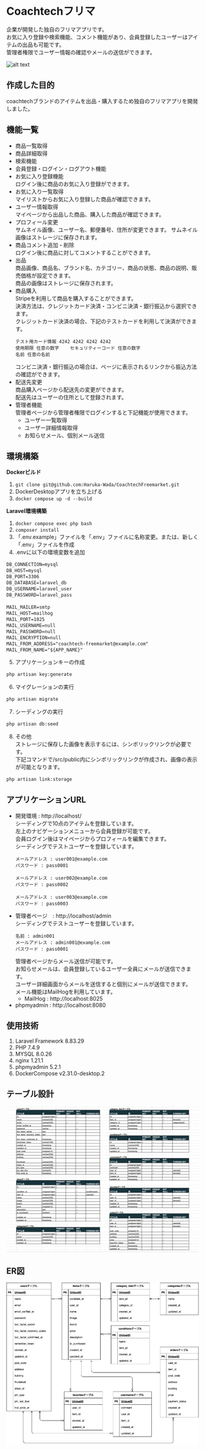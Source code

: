 # Coachtechフリマ
企業が開発した独自のフリマアプリです。  
お気に入り登録や検索機能、コメント機能があり、会員登録したユーザーはアイテムの出品も可能です。  
管理者権限でユーザー情報の確認やメールの送信ができます。  

![alt text](coachtechFreemarket.png)

## 作成した目的
coachtechブランドのアイテムを出品・購入するため独自のフリマアプリを開発しました。

## 機能一覧
* 商品一覧取得
* 商品詳細取得
* 検索機能
* 会員登録・ログイン・ログアウト機能
* お気に入り登録機能  
ログイン後に商品のお気に入り登録ができます。
* お気に入り一覧取得  
マイリストからお気に入り登録した商品が確認できます。
* ユーザー情報取得  
マイページから出品した商品、購入した商品が確認できます。
* プロフィール変更  
サムネイル画像、ユーザー名、郵便番号、住所が変更できます。
サムネイル画像はストレージに保存されます。
* 商品コメント追加・削除  
ログイン後に商品に対してコメントすることができます。
* 出品  
商品画像、商品名、ブランド名、カテゴリー、商品の状態、商品の説明、販売価格が設定できます。  
商品の画像はストレージに保存されます。
* 商品購入  
Stripeを利用して商品を購入することができます。  
決済方法は、クレジットカード決済・コンビニ決済・銀行振込から選択できます。  
クレジットカード決済の場合、下記のテストカードを利用して決済ができます。
  ```text
  テスト用カード情報 4242 4242 4242 4242  
  使用期限 任意の数字    セキュリティーコード 任意の数字  
  名前 任意の名前  
  ```
  コンビニ決済・銀行振込の場合は、ページに表示されるリンクから振込方法の確認ができます。  
* 配送先変更  
商品購入ページから配送先の変更ができます。  
配送先はユーザーの住所として登録されます。
* 管理者機能  
管理者ページから管理者権限でログインすると下記機能が使用できます。
  * ユーザー一覧取得
  * ユーザー詳細情報取得
  * お知らせメール、個別メール送信  



## 環境構築
**Dockerビルド**
1. `git clone git@github.com:Haruka-Wada/CoachtechFreemarket.git`
2. DockerDesktopアプリを立ち上げる
3. `docker compose up -d --build`

**Laravel環境構築**
1. `docker compose exec php bash`
2. `composer install`
3. 「.env.example」ファイルを「.env」ファイルに名称変更。または、新しく「.env」ファイルを作成  
4. .envに以下の環境変数を追加
```text
DB_CONNECTION=mysql  
DB_HOST=mysql  
DB_PORT=3306  
DB_DATABASE=laravel_db  
DB_USERNAME=laravel_user  
DB_PASSWORD=laravel_pass  

MAIL_MAILER=smtp
MAIL_HOST=mailhog
MAIL_PORT=1025
MAIL_USERNAME=null
MAIL_PASSWORD=null
MAIL_ENCRYPTION=null
MAIL_FROM_ADDRESS="coachtech-freemarket@example.com"
MAIL_FROM_NAME="${APP_NAME}"
  ```
5. アプリケーションキーの作成
```bash
php artisan key:generate
```
6. マイグレーションの実行
```bash
php artisan migrate
```
7. シーディングの実行
```bash
php artisan db:seed
```
8. その他  
 ストレージに保存した画像を表示するには、シンボリックリンクが必要です。  
 下記コマンドで/src/public内にシンボリックリンクが作成され、画像の表示が可能となります。
```bash
php artisan link:storage
```

## アプリケーションURL
* 開発環境 : http://localhost/  
シーディングで10点のアイテムを登録しています。  
左上のナビゲーションメニューから会員登録が可能です。  
会員ログイン後はマイページからプロフィールを編集できます。  
シーディングでテストユーザーを登録しています。  
  ```text
  メールアドレス : user001@example.com  
  パスワード : pass0001
  
  メールアドレス : user002@example.com  
  パスワード : pass0002
  
  メールアドレス : user003@example.com  
  パスワード : pass0003
  ```
* 管理者ページ　: http://localhost/admin  
シーディングでテストユーザーを登録しています。
  ```text
  名前 : admin001  
  メールアドレス : admin001@example.com  
  パスワード : pass0001
  ```
  管理者ページからメール送信が可能です。  
  お知らせメールは、会員登録しているユーザー全員にメールが送信できます。  
  ユーザー詳細画面からメールを送信すると個別にメールが送信できます。  
  メール機能はMailHogを利用しています。
  * MailHog : http://localhost:8025  
* phpmyadmin : http://localhost:8080

## 使用技術
1. Laravel Framework 8.83.29
2. PHP 7.4.9
3. MYSQL 8.0.26
4. nginx 1.21.1
5. phpmyadmin 5.2.1
6. DockerCompose v2.31.0-desktop.2

## テーブル設計
![alt text](coachtechFreemarket-db.png)

## ER図
![alt text](coachtechFreemarket-ER.png)